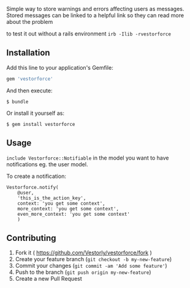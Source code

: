 
Simple way to store warnings and errors affecting users as messages. Stored
messages can be linked to a helpful link so they can read more about the problem

to test it out without a rails environment
`irb -Ilib -rvestorforce`
## Installation

Add this line to your application's Gemfile:

```ruby
gem 'vestorforce'
```

And then execute:

    $ bundle

Or install it yourself as:

    $ gem install vestorforce

## Usage
`include Vestorforce::Notifiable` in the model you want to have notifications eg. the user model.

To create a notification:
```
Vestorforce.notify(
    @user,
    'this_is_the_action_key',
    context: 'you get some context',
    more_context: 'you get some context',
    even_more_context: 'you get some context'
    )
```

## Contributing

1. Fork it ( https://github.com/Vestorly/vestorforce/fork )
2. Create your feature branch (`git checkout -b my-new-feature`)
3. Commit your changes (`git commit -am 'Add some feature'`)
4. Push to the branch (`git push origin my-new-feature`)
5. Create a new Pull Request
